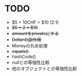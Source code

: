 # TODO
- $5 + 10CHF = $10 (2:1)
- ~~$5 * 2 = $10~~
- ~~amountをprivateにする~~
- ~~Dollarの副作用~~
- Moneyの丸め処理
- ~~equals()~~
- hashCode()
- nullとの等価性比較
- 他のオブジェクトとの等価性比較
